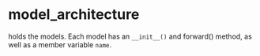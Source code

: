 # model_architecture

holds the models. Each model has an `__init__()` and forward() method, as well as a member variable `name`. 